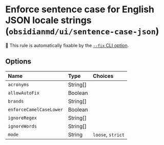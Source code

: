 # Enforce sentence case for English JSON locale strings (`obsidianmd/ui/sentence-case-json`)

🔧 This rule is automatically fixable by the [`--fix` CLI option](https://eslint.org/docs/latest/user-guide/command-line-interface#--fix).

<!-- end auto-generated rule header -->

## Options

<!-- begin auto-generated rule options list -->

| Name                    | Type     | Choices           |
| :---------------------- | :------- | :---------------- |
| `acronyms`              | String[] |                   |
| `allowAutoFix`          | Boolean  |                   |
| `brands`                | String[] |                   |
| `enforceCamelCaseLower` | Boolean  |                   |
| `ignoreRegex`           | String[] |                   |
| `ignoreWords`           | String[] |                   |
| `mode`                  | String   | `loose`, `strict` |

<!-- end auto-generated rule options list -->
